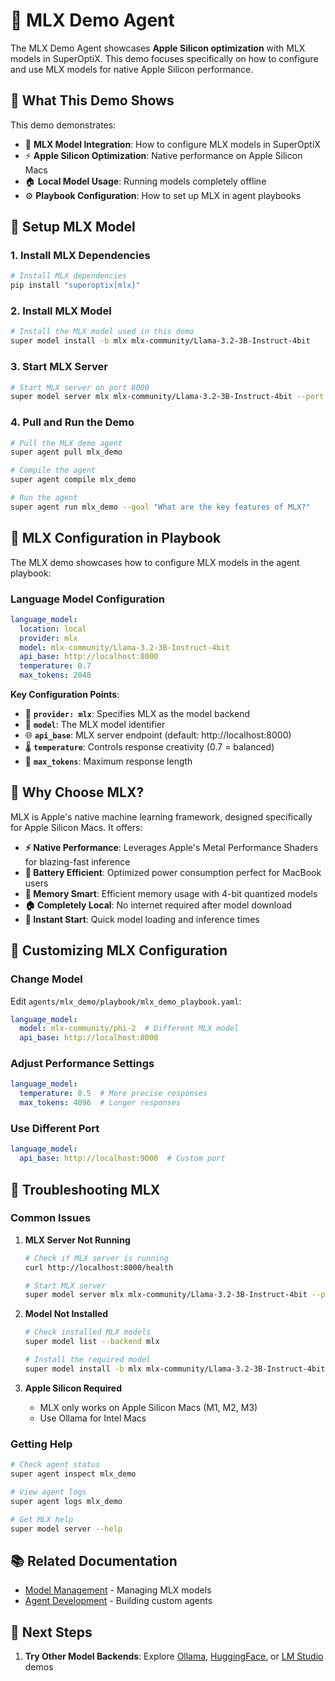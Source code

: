 # 🍎 MLX Demo Agent

The MLX Demo Agent showcases **Apple Silicon optimization** with MLX models in SuperOptiX. This demo focuses specifically on how to configure and use MLX models for native Apple Silicon performance.

## 🎯 **What This Demo Shows**

This demo demonstrates:

- 🍎 **MLX Model Integration**: How to configure MLX models in SuperOptiX
- ⚡ **Apple Silicon Optimization**: Native performance on Apple Silicon Macs
- 🏠 **Local Model Usage**: Running models completely offline
- ⚙️ **Playbook Configuration**: How to set up MLX in agent playbooks

## 🚀 **Setup MLX Model**

### **1. Install MLX Dependencies**

```bash
# Install MLX dependencies
pip install "superoptix[mlx]"
```

### **2. Install MLX Model**

```bash
# Install the MLX model used in this demo
super model install -b mlx mlx-community/Llama-3.2-3B-Instruct-4bit
```

### **3. Start MLX Server**

```bash
# Start MLX server on port 8000
super model server mlx mlx-community/Llama-3.2-3B-Instruct-4bit --port 8000
```

### **4. Pull and Run the Demo**

```bash
# Pull the MLX demo agent
super agent pull mlx_demo

# Compile the agent
super agent compile mlx_demo

# Run the agent
super agent run mlx_demo --goal "What are the key features of MLX?"
```

## 🔧 **MLX Configuration in Playbook**

The MLX demo showcases how to configure MLX models in the agent playbook:

### **Language Model Configuration**
```yaml
language_model:
  location: local
  provider: mlx
  model: mlx-community/Llama-3.2-3B-Instruct-4bit
  api_base: http://localhost:8000
  temperature: 0.7
  max_tokens: 2048
```

**Key Configuration Points**:

- 🎯 **`provider: mlx`**: Specifies MLX as the model backend
- 🤖 **`model`**: The MLX model identifier
- 🌐 **`api_base`**: MLX server endpoint (default: http://localhost:8000)
- 🌡️ **`temperature`**: Controls response creativity (0.7 = balanced)
- 📏 **`max_tokens`**: Maximum response length



## 🍎 **Why Choose MLX?**

MLX is Apple's native machine learning framework, designed specifically for Apple Silicon Macs. It offers:

- **⚡ Native Performance**: Leverages Apple's Metal Performance Shaders for blazing-fast inference
- **🔋 Battery Efficient**: Optimized power consumption perfect for MacBook users
- **💾 Memory Smart**: Efficient memory usage with 4-bit quantized models
- **🏠 Completely Local**: No internet required after model download
- **🚀 Instant Start**: Quick model loading and inference times

## 🔧 **Customizing MLX Configuration**

### **Change Model**
Edit `agents/mlx_demo/playbook/mlx_demo_playbook.yaml`:

```yaml
language_model:
  model: mlx-community/phi-2  # Different MLX model
  api_base: http://localhost:8000
```

### **Adjust Performance Settings**
```yaml
language_model:
  temperature: 0.5  # More precise responses
  max_tokens: 4096  # Longer responses
```

### **Use Different Port**
```yaml
language_model:
  api_base: http://localhost:9000  # Custom port
```

## 🚨 **Troubleshooting MLX**

### **Common Issues**

1. **MLX Server Not Running**
   ```bash
   # Check if MLX server is running
   curl http://localhost:8000/health
   
   # Start MLX server
   super model server mlx mlx-community/Llama-3.2-3B-Instruct-4bit --port 8000
   ```

2. **Model Not Installed**
   ```bash
   # Check installed MLX models
   super model list --backend mlx
   
   # Install the required model
   super model install -b mlx mlx-community/Llama-3.2-3B-Instruct-4bit
   ```

3. **Apple Silicon Required**
   - MLX only works on Apple Silicon Macs (M1, M2, M3)
   - Use Ollama for Intel Macs

### **Getting Help**
```bash
# Check agent status
super agent inspect mlx_demo

# View agent logs
super agent logs mlx_demo

# Get MLX help
super model server --help
```

## 📚 Related Documentation

- [Model Management](../guides/model-management.md) - Managing MLX models
- [Agent Development](../guides/agent-development.md) - Building custom agents

## 🔗 Next Steps

1. **Try Other Model Backends**: Explore [Ollama](ollama-demo), [HuggingFace](huggingface-demo), or [LM Studio](lmstudio-demo) demos 